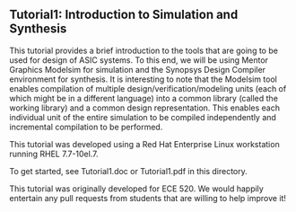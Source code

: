 ## Tutorial1: Introduction to Simulation and Synthesis

This tutorial provides a brief introduction to the tools that are going to
be used for design of ASIC systems.  To this end, we will be using Mentor
Graphics Modelsim for simulation and the Synopsys Design Compiler
environment for synthesis.  It is interesting to note that the Modelsim tool
enables compilation of multiple design/verification/modeling units (each of
which might be in a different language) into a common library (called the
working library) and a common design representation.  This enables each
individual unit of the entire simulation to be compiled independently and
incremental compilation to be performed.

This tutorial was developed using a Red Hat Enterprise Linux workstation
running RHEL 7.7-10el.7.

To get started, see Tutorial1.doc or Tutorial1.pdf in this directory.

This tutorial was originally developed for ECE 520.  We would happily
entertain any pull requests from students that are willing to help improve
it!
